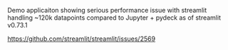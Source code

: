 
Demo applicaiton showing serious performance issue with streamlit handling ~120k datapoints compared to Jupyter + pydeck as of streamlit v0.73.1

https://github.com/streamlit/streamlit/issues/2569
